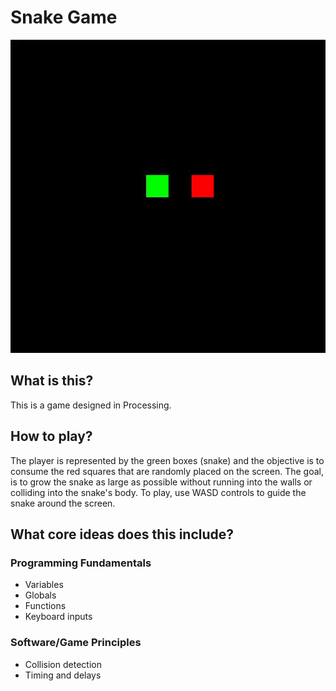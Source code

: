 # Snake Game
<img src="assets/demo.gif" alt="snake_game_demo"/>

## What is this?
This is a game designed in Processing.

## How to play?
The player is represented by the green boxes (snake) and the objective is
to consume the red squares that are randomly placed on the screen. The
goal, is to grow the snake as large as possible without running into the
walls or colliding into the snake's body. To play, use WASD controls to
guide the snake around the screen.

## What core ideas does this include?
### Programming Fundamentals
- Variables
- Globals
- Functions
- Keyboard inputs

### Software/Game Principles
- Collision detection
- Timing and delays